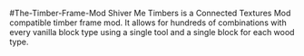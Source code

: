 #The-Timber-Frame-Mod
Shiver Me Timbers is a Connected Textures Mod compatible timber frame mod. It allows for hundreds of combinations with every vanilla block type using a single tool and a single block for each wood type.
